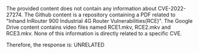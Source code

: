 The provided content does not contain any information about CVE-2022-27274. The Github content is a repository containing a PDF related to "Inhand InRouter 900 Industrial 4G Router Vulnerabilities(RCE)". The Google Drive content contains video files named RCE1.mkv, RCE2.mkv and RCE3.mkv. None of this information is directly related to a specific CVE.

Therefore, the response is: UNRELATED